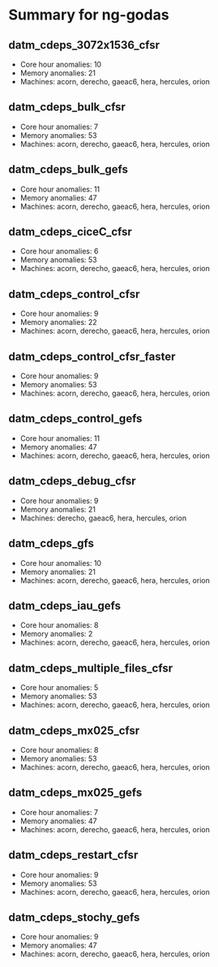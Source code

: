 # Summary for ng-godas

## datm_cdeps_3072x1536_cfsr
- Core hour anomalies: 10
- Memory anomalies: 21
- Machines: acorn, derecho, gaeac6, hera, hercules, orion

## datm_cdeps_bulk_cfsr
- Core hour anomalies: 7
- Memory anomalies: 53
- Machines: acorn, derecho, gaeac6, hera, hercules, orion

## datm_cdeps_bulk_gefs
- Core hour anomalies: 11
- Memory anomalies: 47
- Machines: acorn, derecho, gaeac6, hera, hercules, orion

## datm_cdeps_ciceC_cfsr
- Core hour anomalies: 6
- Memory anomalies: 53
- Machines: acorn, derecho, gaeac6, hera, hercules, orion

## datm_cdeps_control_cfsr
- Core hour anomalies: 9
- Memory anomalies: 22
- Machines: acorn, derecho, gaeac6, hera, hercules, orion

## datm_cdeps_control_cfsr_faster
- Core hour anomalies: 9
- Memory anomalies: 53
- Machines: acorn, derecho, gaeac6, hera, hercules, orion

## datm_cdeps_control_gefs
- Core hour anomalies: 11
- Memory anomalies: 47
- Machines: acorn, derecho, gaeac6, hera, hercules, orion

## datm_cdeps_debug_cfsr
- Core hour anomalies: 9
- Memory anomalies: 21
- Machines: derecho, gaeac6, hera, hercules, orion

## datm_cdeps_gfs
- Core hour anomalies: 10
- Memory anomalies: 21
- Machines: acorn, derecho, gaeac6, hera, hercules, orion

## datm_cdeps_iau_gefs
- Core hour anomalies: 8
- Memory anomalies: 2
- Machines: acorn, derecho, gaeac6, hera, hercules, orion

## datm_cdeps_multiple_files_cfsr
- Core hour anomalies: 5
- Memory anomalies: 53
- Machines: acorn, derecho, gaeac6, hera, hercules, orion

## datm_cdeps_mx025_cfsr
- Core hour anomalies: 8
- Memory anomalies: 53
- Machines: acorn, derecho, gaeac6, hera, hercules, orion

## datm_cdeps_mx025_gefs
- Core hour anomalies: 7
- Memory anomalies: 47
- Machines: acorn, derecho, gaeac6, hera, hercules, orion

## datm_cdeps_restart_cfsr
- Core hour anomalies: 9
- Memory anomalies: 53
- Machines: acorn, derecho, gaeac6, hera, hercules, orion

## datm_cdeps_stochy_gefs
- Core hour anomalies: 9
- Memory anomalies: 47
- Machines: acorn, derecho, gaeac6, hera, hercules, orion

